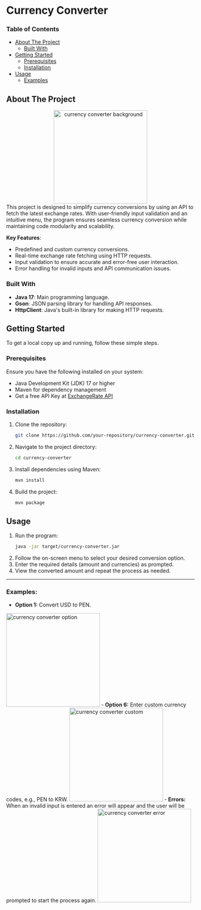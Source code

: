 # Currency Converter
### Table of Contents
- [About The Project](#about-the-project)
  - [Built With](#built-with)
- [Getting Started](#getting-started)
  - [Prerequisites](#prerequisites)
  - [Installation](#installation)
- [Usage](#usage)
  - [Examples](#examples)

<!-- ABOUT THE PROJECT -->
## About The Project

<div align="center" padding="20">
<img src="https://cdn.glitch.global/25528f5b-58e5-4224-ae4c-5f2f3f710606/022811dd-28ec-433a-a00b-085bd30b4882.jpg?v=1734025522052" alt="currency converter background" height="250px" >
</div>
This project is designed to simplify currency conversions by using an API to fetch the latest exchange rates. With user-friendly input validation and an intuitive menu, the program ensures seamless currency conversion while maintaining code modularity and scalability.

<b>Key Features</b>:
- Predefined and custom currency conversions.
- Real-time exchange rate fetching using HTTP requests.
- Input validation to ensure accurate and error-free user interaction.
- Error handling for invalid inputs and API communication issues.

### Built With

- **Java 17**: Main programming language.
- **Gson**: JSON parsing library for handling API responses.
- **HttpClient**: Java's built-in library for making HTTP requests.

<!-- GETTING STARTED -->
## Getting Started
To get a local copy up and running, follow these simple steps.

### Prerequisites
Ensure you have the following installed on your system:
- Java Development Kit (JDK) 17 or higher
- Maven for dependency management
- Get a free API Key at [ExchangeRate API](https://www.exchangerate-api.com/)

### Installation
1. Clone the repository:
   ```bash
   git clone https://github.com/your-repository/currency-converter.git
   ```
2. Navigate to the project directory:
   ```bash
   cd currency-converter
   ```
3. Install dependencies using Maven:
   ```bash
   mvn install
   ```
4. Build the project:
   ```bash
   mvn package
   ```

## Usage
1. Run the program:
   ```bash
   java -jar target/currency-converter.jar
   ```
2. Follow the on-screen menu to select your desired conversion option.
3. Enter the required details (amount and currencies) as prompted.
4. View the converted amount and repeat the process as needed.

---
### Examples:
- <b>Option 1:</b> Convert USD to PEN.
<img src="https://github.com/abengl/Alura-Conversor-Monedas/blob/30e3065227b9cc0e29adda8678c0d4599b130b07/src/main/resources/CC-options.png" alt="currency converter option" height="250px" >
- <b>Option 6:</b> Enter custom currency codes, e.g., PEN to KRW.
<img src="https://github.com/abengl/Alura-Conversor-Monedas/blob/30e3065227b9cc0e29adda8678c0d4599b130b07/src/main/resources/CC-custom.png" alt="currency converter custom" height="250px" >
- <b>Errors:</b> When an invalid input is entered an error will appear and the user will be prompted to start the process again.
<img src="https://github.com/abengl/Alura-Conversor-Monedas/blob/30e3065227b9cc0e29adda8678c0d4599b130b07/src/main/resources/CC-error.png" alt="currency converter error" height="250px" >



